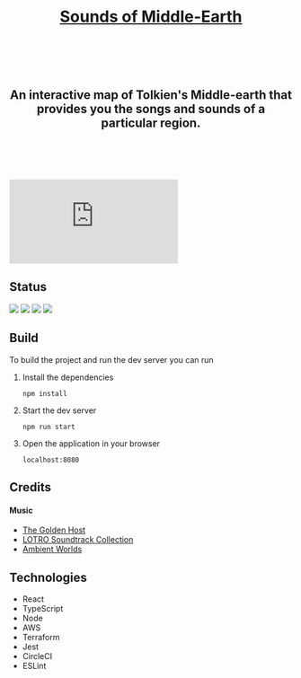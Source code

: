 
<h1 align="center">
  <br>
  <a href="https://sounds-of-middle-earth.com/">Sounds of Middle-Earth</a>
  <br>
  <br>
</h1>

<h2 align="center">
  <br>
  <p>An interactive map of Tolkien's Middle-earth that provides you the songs and sounds of a particular region.</p>
  <br>
  <br>
</h1>

![Sounds of Middle Earth](https://www.cartographersguild.com/attachment.php?attachmentid=105997&d=1522516837)

## Status
![](https://img.shields.io/circleci/build/github/EddieEldridge/sounds-of-middle-earth?style=for-the-badge)
![](https://img.shields.io/github/commit-activity/w/EddieEldridge/sounds-of-middle-earth?style=for-the-badge)
![](https://img.shields.io/website?style=for-the-badge&url=https%3A%2F%2Fsounds-of-middle-earth.com)
![](https://img.shields.io/github/issues/EddieEldridge/sounds-of-middle-earth?style=for-the-badge)

## Build
To build the project and run the dev server you can run

1. Install the dependencies

    ```npm install```

2. Start the dev server

  
    ```npm run start```

3. Open the application in your browser


    ```localhost:8080```

## Credits
#### Music
- [The Golden Host](https://www.youtube.com/user/suprbroadwaygrl)
- [LOTRO Soundtrack Collection](https://www.youtube.com/channel/UCjrlJLts89CTTqRD4B6vGxQ)
- [Ambient Worlds](https://www.youtube.com/c/AmbientWorlds)

## Technologies
- React
- TypeScript
- Node
- AWS
- Terraform
- Jest
- CircleCI
- ESLint


